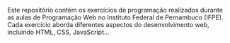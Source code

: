 Este repositório contém os exercícios de programação realizados durante as aulas de Programação Web no Instituto Federal de Pernambuco (IFPE). Cada exercício aborda diferentes aspectos do desenvolvimento web, incluindo HTML, CSS, JavaScript...

